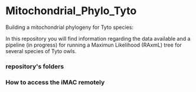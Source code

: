 # Mitochondrial_Phylo_Tyto
Building a mitochondrial phylogeny for Tyto species:

In this repository you will find information regarding the data available and a pipeline (in progress) for running a Maximun Likelihood (RAxmL) tree for several species of Tyto owls.

### repository's folders

### How to access the iMAC remotely

### 
